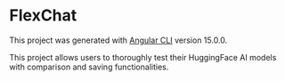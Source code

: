 # FlexChat

This project was generated with [Angular CLI](https://github.com/angular/angular-cli) version 15.0.0.

This project allows users to thoroughly test their HuggingFace AI models with comparison and saving functionalities.

